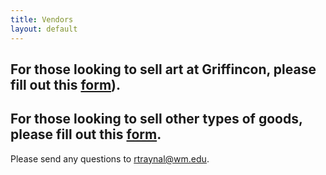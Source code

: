 ```yaml
---
title: Vendors
layout: default
---
```

## For those looking to sell art at Griffincon, please fill out this [form](https://forms.gle/2dcRa9L2Cggx2uWY7)).

## For those looking to sell other types of goods, please fill out this [form](https://forms.gle/xU7G71v1Dqi5x31U7).

<!--Sales will be from 3-6pm on April 15th. -->
Please send any questions to [rtraynal@wm.edu](rtraynal@wm.edu).

